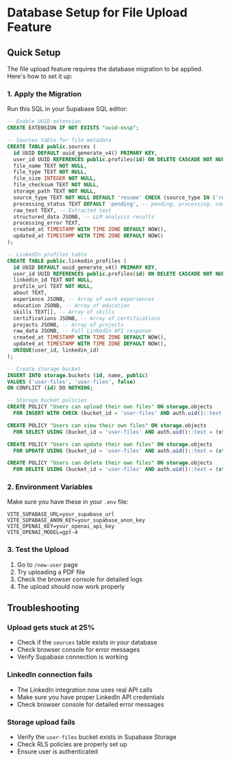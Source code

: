 # Database Setup for File Upload Feature

## Quick Setup

The file upload feature requires the database migration to be applied. Here's how to set it up:

### 1. Apply the Migration

Run this SQL in your Supabase SQL editor:

```sql
-- Enable UUID extension
CREATE EXTENSION IF NOT EXISTS "uuid-ossp";

-- Sources table for file metadata
CREATE TABLE public.sources (
  id UUID DEFAULT uuid_generate_v4() PRIMARY KEY,
  user_id UUID REFERENCES public.profiles(id) ON DELETE CASCADE NOT NULL,
  file_name TEXT NOT NULL,
  file_type TEXT NOT NULL,
  file_size INTEGER NOT NULL,
  file_checksum TEXT NOT NULL,
  storage_path TEXT NOT NULL,
  source_type TEXT NOT NULL DEFAULT 'resume' CHECK (source_type IN ('resume', 'cover_letter')),
  processing_status TEXT DEFAULT 'pending', -- pending, processing, completed, failed
  raw_text TEXT, -- Extracted text
  structured_data JSONB, -- LLM analysis results
  processing_error TEXT,
  created_at TIMESTAMP WITH TIME ZONE DEFAULT NOW(),
  updated_at TIMESTAMP WITH TIME ZONE DEFAULT NOW()
);

-- LinkedIn profiles table
CREATE TABLE public.linkedin_profiles (
  id UUID DEFAULT uuid_generate_v4() PRIMARY KEY,
  user_id UUID REFERENCES public.profiles(id) ON DELETE CASCADE NOT NULL,
  linkedin_id TEXT NOT NULL,
  profile_url TEXT NOT NULL,
  about TEXT,
  experience JSONB, -- Array of work experiences
  education JSONB, -- Array of education
  skills TEXT[], -- Array of skills
  certifications JSONB, -- Array of certifications
  projects JSONB, -- Array of projects
  raw_data JSONB, -- Full LinkedIn API response
  created_at TIMESTAMP WITH TIME ZONE DEFAULT NOW(),
  updated_at TIMESTAMP WITH TIME ZONE DEFAULT NOW(),
  UNIQUE(user_id, linkedin_id)
);

-- Create storage bucket
INSERT INTO storage.buckets (id, name, public) 
VALUES ('user-files', 'user-files', false)
ON CONFLICT (id) DO NOTHING;

-- Storage bucket policies
CREATE POLICY "Users can upload their own files" ON storage.objects
  FOR INSERT WITH CHECK (bucket_id = 'user-files' AND auth.uid()::text = (storage.foldername(name))[1]);

CREATE POLICY "Users can view their own files" ON storage.objects
  FOR SELECT USING (bucket_id = 'user-files' AND auth.uid()::text = (storage.foldername(name))[1]);

CREATE POLICY "Users can update their own files" ON storage.objects
  FOR UPDATE USING (bucket_id = 'user-files' AND auth.uid()::text = (storage.foldername(name))[1]);

CREATE POLICY "Users can delete their own files" ON storage.objects
  FOR DELETE USING (bucket_id = 'user-files' AND auth.uid()::text = (storage.foldername(name))[1]);
```

### 2. Environment Variables

Make sure you have these in your `.env` file:

```env
VITE_SUPABASE_URL=your_supabase_url
VITE_SUPABASE_ANON_KEY=your_supabase_anon_key
VITE_OPENAI_KEY=your_openai_api_key
VITE_OPENAI_MODEL=gpt-4
```

### 3. Test the Upload

1. Go to `/new-user` page
2. Try uploading a PDF file
3. Check the browser console for detailed logs
4. The upload should now work properly

## Troubleshooting

### Upload gets stuck at 25%
- Check if the `sources` table exists in your database
- Check browser console for error messages
- Verify Supabase connection is working

### LinkedIn connection fails
- The LinkedIn integration now uses real API calls
- Make sure you have proper LinkedIn API credentials
- Check browser console for detailed error messages

### Storage upload fails
- Verify the `user-files` bucket exists in Supabase Storage
- Check RLS policies are properly set up
- Ensure user is authenticated
